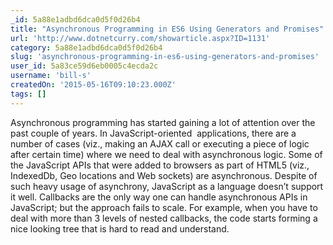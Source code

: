 ```yaml
---
_id: 5a88e1adbd6dca0d5f0d26b4
title: "Asynchronous Programming in ES6 Using Generators and Promises"
url: 'http://www.dotnetcurry.com/showarticle.aspx?ID=1131'
category: 5a88e1adbd6dca0d5f0d26b4
slug: 'asynchronous-programming-in-es6-using-generators-and-promises'
user_id: 5a83ce59d6eb0005c4ecda2c
username: 'bill-s'
createdOn: '2015-05-16T09:10:23.000Z'
tags: []
---
```


Asynchronous programming has started gaining a lot of attention over the past couple of years. In JavaScript-oriented  applications, there are a number of cases (viz., making an AJAX call or executing a piece of logic after certain time) where we need to deal with asynchronous logic. Some of the JavaScript APIs that were added to browsers as part of HTML5 (viz., IndexedDb, Geo locations and Web sockets) are asynchronous. Despite of such heavy usage of asynchrony, JavaScript as a language doesn’t support it well. Callbacks are the only way one can handle asynchronous APIs in JavaScript; but the approach fails to scale. For example, when you have to deal with more than 3 levels of nested callbacks, the code starts forming a nice looking tree that is hard to read and understand.
